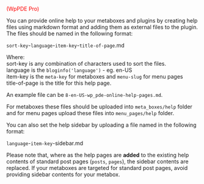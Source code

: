 <font color="red">(WpPDE Pro)</font>

You can provide online help to your metaboxes and plugins by creating help
files using markdown format and adding them as external files to the plugin.
The files should be named in the following format:

`sort-key`-`language`-`item-key`-`title-of-page`.md

Where:  
  sort-key is any combination of characters used to sort the files.  
  language is the `bloginfo('language')` - eg. en-US  
  item-key is the `meta-key` for metaboxes and `menu-slug` for menu pages  
  title-of-page is the title for this help page.  

An example file can be `8-en-US-wp_pde-online-help-pages.md`.

For metaboxes these files should be uploaded into `meta_boxes/help` folder and
for menu pages upload these files into `menu_pages/help` folder.

You can also set the help sidebar by uploading a file named in the following format:

`language`-`item-key`-sidebar.md

Please note that, where as the help pages are **added** to the existing help contents
of standard post pages (`posts`, `pages`), the sidebar contents are replaced. If your
metaboxes are targeted for standard post pages, avoid providing sidebar contents for
your metabox.

